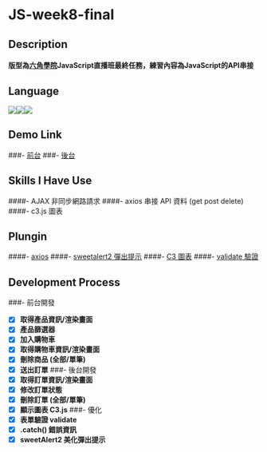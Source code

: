 # JS-week8-final

## Description

#### 版型為[六角學院](https://www.hexschool.com/)JavaScript直播班最終任務，練習內容為JavaScript的API串接

## Language

<img src="https://img.shields.io/badge/HTML5-E34F26?style=for-the-badge&logo=html5&logoColor=white
"><img src="https://img.shields.io/badge/CSS3-1572B6?style=for-the-badge&logo=css3&logoColor=white"><img src="https://img.shields.io/badge/JavaScript-323330?style=for-the-badge&logo=javascript&logoColor=F7DF1E">


## Demo Link

###- [前台](https://neil10241126.github.io/JS-week8-final/index.html)
###- [後台](https://neil10241126.github.io/JS-week8-final/admin.html)


## Skills I Have Use

####- AJAX 非同步網路請求
####- axios 串接 API 資料 (get post delete)
####- c3.js 圖表

## Plungin

####- [axios](https://axios-http.com/docs/intro)
####- [sweetalert2 彈出提示](https://sweetalert2.github.io/)
####- [C3 圖表](https://c3js.org/gettingstarted.html)
####- [validate 驗證](https://validatejs.org/)

## Development Process

###- 前台開發
  - [x] **取得產品資訊/渲染畫面**
  - [x] **產品篩選器**
  - [x] **加入購物車**
  - [x] **取得購物車資訊/渲染畫面**
  - [x] **刪除商品 (全部/單筆)**
  - [x] **送出訂單**
###- 後台開發
  - [x] **取得訂單資訊/渲染畫面**
  - [x] **修改訂單狀態**
  - [x] **刪除訂單 (全部/單筆)**
  - [x] **顯示圖表 C3.js**
###- 優化
  - [x] **表單驗證 validate**
  - [x] **.catch() 錯誤資訊**
  - [x] **sweetAlert2 美化彈出提示**
